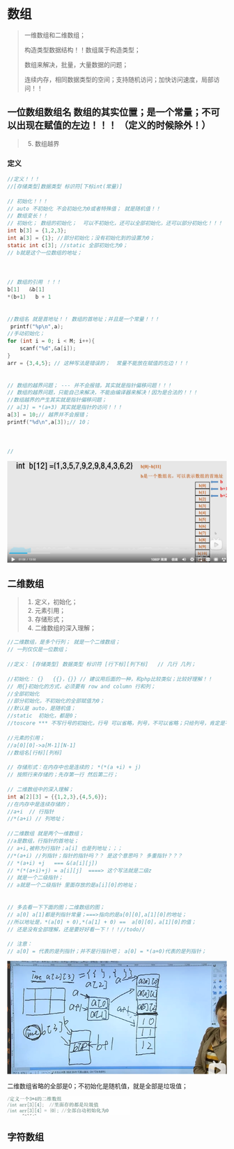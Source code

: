 # 数组

>一维数组和二维数组；
>
>构造类型数据结构！！数组属于构造类型；
>
>数组来解决，批量，大量数据的问题；
>
>连续内存，相同数据类型的空间；支持随机访问；加快访问速度，局部访问！！
>
>

## 一位数组数组名 数组的其实位置；是一个常量；不可以出现在赋值的左边！！！ （定义的时候除外！）

>5. 数组越界

### 定义

`````c
//定义！！！
//[存储类型]数据类型 标识符[下标int(常量)] 

// 初始化！！！
// auto 不初始化 不会初始化为0或者特殊值； 就是随机值！！
// 数组变长！！ 
// 初始化； 数组的初始化；  可以不初始化，还可以全部初始化，还可以部分初始化！！！
int b[3] = {1,2,3};
int a[3] = {1}; //部分初始化；没有初始化到的设置为0；
static int c[3]; //static 全部初始化为0；
// b就是这个一位数组的地址；



// 数组的引用 ！！！
b[1]   &b[1]
*(b+1)   b + 1
    

//数组名 就是首地址！！ 数组的首地址；并且是一个常量！！！
 printf("%p\n",a);
//手动初始化； 
for (int i = 0; i < M; i++){
    scanf("%d",&a[i]);
}
arr = {3,4,5}; // 这种写法是错误的；  常量不能放在赋值的左边！！！


// 数组的越界问题； --- 并不会报错，其实就是指针偏移问题！！！  
// 数组的越界问题，只能自己来解决，不能由编译器来解决！因为是合法的！！！
//数组越界的产生其实就是指针偏移问题；
// a[3] = *(a+3) 其实就是指针的访问！！！ 
a[3] = 10;// 越界并不会报错；
printf("%d\n",a[3]);// 10；



//
`````



![image-20230412173040462](数组.assets/image-20230412173040462.png)



## 二维数组

>1. 定义，初始化；
>2. 元素引用；
>3. 存储形式；
>4. 二维数组的深入理解；

`````c
//二维数组，是多个行列； 就是一个二维数组；
// 一列仅仅是一位数组；

//定义： [存储类型] 数据类型 标识符 [行下标][列下标]   // 几行 几列；

//初始化： {}   {{}，{}} // 建议用后面的一种，和php比较类似；比较好理解！！
// 用{}初始化的方式，必须要有 row and column 行和列；
//全部初始化  
//部分初始化，不初始化的全部赋值为0；
//默认是 auto，是随机值；
//static  初始化，都是0；
//toscore *** 不写行号的初始化，行号 可以省略，列号，不可以省略；只给列号，肯定是不行的！！ a[M][]不行，a[][N]可以；

//元素的引用；
//a[0][0]->a[M-1][N-1]
//数组名[行标][列标]  

// 存储形式：在内存中也是连续的； *(*(a +i) + j)
// 按照行来存储的；先存第一行 然后第二行；

// 二维数组中的深入理解；
int a[2][3] = {{1,2,3},{4,5,6}};
//在内存中是连续存储的；
//a+i  // 行指针
//*(a+i) // 列地址；

//二维数组 就是两个一维数组；
//a是数组，行指针的首地址；
// a+i,被称为行指针；a[i] 也是列地址；；；
//*(a+i) //列指针；指针的指针吗？？ 是这个意思吗？ 多重指针？？？
// *(a+i) +j   === &(a[i][j])  
// *(*(a+i)+j) = a[i][j]  ====> 这个写法就是二级z
// 就是一个二级指针；
// a就是一个二级指针 里面存放的是a[i][0]的地址；


// 多去看一下下面的图；二维数组的图；
// a[0] a[1]都是列指针常量；===>指向的是a[0][0],a[1][0]的地址；
//所以地址是，*(a[0] + 0),*(a[1] + 0) ==  a[0][0]，a[1][0]的值；  
// 还是没有全部理解，还是要好好看一下！！！//todo//

// 注意：
// a[0] = 代表的是列指针；并不是行指针吧； a[0] = *(a+0)代表的是列指针；


`````

![image-20230425005147116](数组.assets/image-20230425005147116.png)

二维数组省略的全部是0；不初始化是随机值，就是全部是垃圾值；

![image-20231030190629552](./%E6%95%B0%E7%BB%84.assets/image-20231030190629552.png)

## 字符数组

